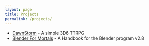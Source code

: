 ```yaml
---
layout: page
title: Projects
permalink: /projects/
---
```


- [DawnStorm](http://dawnstorm.michal-atlas.tk) - A simple 3D6 TTRPG
- [Blender For Mortals](http://bfm.michal-atlas.tk) - A Handbook for the Blender program v2.8
